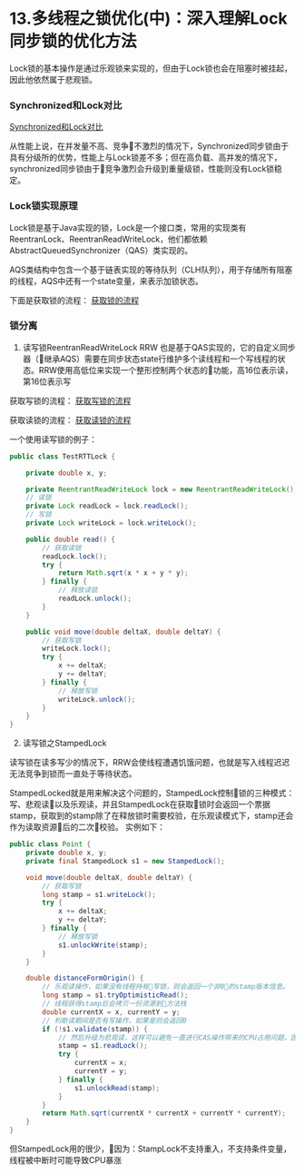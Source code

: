 # 13.多线程之锁优化(中)：深入理解Lock同步锁的优化方法

Lock锁的基本操作是通过乐观锁来实现的，但由于Lock锁也会在阻塞时被挂起，因此他依然属于悲观锁。

### Synchronized和Lock对比
[Synchronized和Lock对比](../images/Java性能调优实战/Synchronized和Lock对比.png)

从性能上说，在并发量不高、竞争不激烈的情况下，Synchronized同步锁由于具有分级所的优势，性能上与Lock锁差不多；但在高负载、高并发的情况下，synchronized同步锁由于竞争激烈会升级到重量级锁，性能则没有Lock锁稳定。

### Lock锁实现原理

Lock锁是基于Java实现的锁，Lock是一个接口类，常用的实现类有ReentranLock、ReentranReadWriteLock，他们都依赖AbstractQueuedSynchronizer（QAS）类实现的。

AQS类结构中包含一个基于链表实现的等待队列（CLH队列），用于存储所有阻塞的线程，AQS中还有一个state变量，来表示加锁状态。

下面是获取锁的流程：
[获取锁的流程](../images/Java性能调优实战/获取锁的流程.png)

### 锁分离

1. 读写锁ReentranReadWriteLock
RRW 也是基于QAS实现的，它的自定义同步器（继承AQS）需要在同步状态state行维护多个读线程和一个写线程的状态。RRW使用高低位来实现一个整形控制两个状态的功能，高16位表示读，第16位表示写

获取写锁的流程：
[获取写锁的流程](../images/Java性能调优实战/获取写锁的流程.png)

获取读锁的流程：
[获取读锁的流程](../images/Java性能调优实战/获取读锁的流程.png)

一个使用读写锁的例子：
```Java
public class TestRTTLock {

	private double x, y;

	private ReentrantReadWriteLock lock = new ReentrantReadWriteLock();
	// 读锁
	private Lock readLock = lock.readLock();
	// 写锁
	private Lock writeLock = lock.writeLock();

	public double read() {
		// 获取读锁
		readLock.lock();
		try {
			return Math.sqrt(x * x + y * y);
		} finally {
			// 释放读锁
			readLock.unlock();
		}
	}

	public void move(double deltaX, double deltaY) {
		// 获取写锁
		writeLock.lock();
		try {
			x += deltaX;
			y += deltaY;
		} finally {
			// 释放写锁
			writeLock.unlock();
		}
	}
}
```

2. 读写锁之StampedLock

读写锁在读多写少的情况下，RRW会使线程遭遇饥饿问题，也就是写入线程迟迟无法竞争到锁而一直处于等待状态。

StampedLocked就是用来解决这个问题的，StampedLock控制锁的三种模式：写、悲观读以及乐观读，并且StampedLock在获取锁时会返回一个票据stamp，获取到的stamp除了在释放锁时需要校验，在乐观读模式下，stamp还会作为读取资源后的二次校验。
实例如下：
```Java
public class Point {
    private double x, y;
    private final StampedLock s1 = new StampedLock();

    void move(double deltaX, double deltaY) {
        // 获取写锁
        long stamp = s1.writeLock();
        try {
            x += deltaX;
            y += deltaY;
        } finally {
            // 释放写锁
            s1.unlockWrite(stamp);
        }
    }

    double distanceFormOrigin() {
        // 乐观读操作，如果没有线程持有写锁，则会返回一个非0的stamp版本信息。
        long stamp = s1.tryOptimisticRead();  
        // 线程获得stamp后会拷贝一份资源到方法栈
        double currentX = x, currentY = y;
        // 判断读期间是否有写操作，如果是则会返回0
        if (!s1.validate(stamp)) {
            // 然后升级为悲观读，这样可以避免一直进行CAS操作带来的CPU占用问题，因此StampedLock的效率更高
            stamp = s1.readLock();
            try {
                currentX = x;
                currentY = y;
            } finally {
                s1.unlockRead(stamp);
            }
        }
        return Math.sqrt(currentX * currentX + currentY * currentY);
    }
}
```
但StampedLock用的很少，因为：StampLock不支持重入，不支持条件变量，线程被中断时可能导致CPU暴涨

